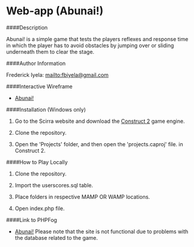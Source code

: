 Web-app (Abunai!)
=======

####Description

Abunai! is a simple game that tests the players reflexes and response time in which the player has to avoid obstacles by jumping over or sliding
underneath them to clear the stage.

####Author Information

Frederick Iyela: <mailto:fbiyela@gmail.com>

####Interactive Wireframe

- [Abunai!](http://invis.io/2G43CHQX)

####Installation (Windows only)

1. Go to the Scirra website and download the [Construct 2](http://http://www.scirra.com/construct2) game engine.

2. Clone the repository.

3. Open the 'Projects' folder, and then open the 'projects.caproj' file. in Construct 2.

####How to Play Locally

1. Clone the repository.

2. Import the userscores.sql table.

3. Place folders in respective MAMP OR WAMP locations.

4. Open index.php file.

####Link to PHPFog

- [Abunai!](http://abunai-webapp.phpfogapp.com/)
Please note that the site is not functional due to problems with the database related to the game.